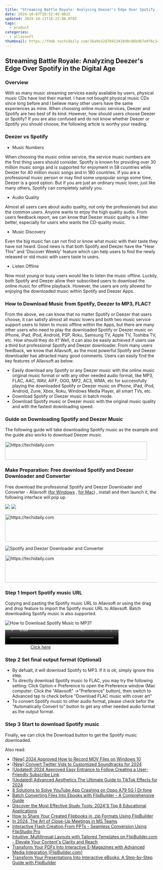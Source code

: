 ```yaml
---
title: "Streaming Battle Royale: Analyzing Deezer's Edge Over Spotify in the Digital Age"
date: 2024-10-07T16:52:48.002Z
updated: 2024-10-11T16:23:08.078Z
tags:
  - product
categories:
  - allavsoft
thumbnail: https://thmb.techidaily.com/16a9a32d76913419d0c86bdb7e9f6c144de6a2f542078d64f1e735d5fee2f456.jpg
---
```


## Streaming Battle Royale: Analyzing Deezer's Edge Over Spotify in the Digital Age

### Overview

With so many music streaming services easily available by users, physical music CDs have lost their market. I have not bought physical music CDs since long before and I believe many other users have the same experiences as mine. When choosing online music services, Deezer and Spotify are two best of its kind. However, how should users choose Deezer or Spotify? If you are also confused and do not know whether Deezer or Spotify you should choose, the following article is worthy your reading.

### Deezer vs Spotify

* Music Numbers

When choosing the music online service, the service music numbers are the first thing users should consider. Spotify is known for providing over 30 million music songs and is supported for enjoyment in 58 countries while Deezer for 40 million music songs and in 180 countries. If you are a professional music person or may find some unpopular songs some time, Deezer is a good option. But if you are just an ordinary music lover, just like many others, Spotify can completely satisfy you.

* Audio Quality

Almost all users care about audio quality, not only the professionals but also the common users. Anyone wants to enjoy the high quality audio. From users feedback report, we can know that Deezer music quality is a litter better, especially for users who wants the CD-quality music.

* Music Discovery

Even the big music fan can not find or know what music with their taste they have not heard. Good news is that both Spotify and Deezer have the "Hear This" and 'Discover Weekly' feature which can help users to find the newly released or old music with users taste to users.

* Listen Offline

Now most young or busy users would like to listen the music offline. Luckily, both Spotify and Deezer allow their subscribed users to download the online music for offline playback. However, the users are only allowed for enjoying the downloaded music within Spotify and Deezer Apps.

### How to Download Music from Spotify, Deezer to MP3, FLAC?

From the above, we can know that no matter Spotify or Deezer that users choose, it can satisfy almost all music lovers and both two music service support users to listen to music offline within the Apps, but there are many other users who need to play the downloaded Spotify or Deezer music on iPhone, iPad, iPod, Android, PSP, Roku, Samsung TV, Apple TV, Toshiba TV, etc. How should they do it? Well, it can also be easily achieved if users use a third but professional Spotify and Deezer downloader. From many users feedback, we know that Allavsoft, as the most powerful Spotify and Deezer downloader has attracted many good comments. Users can easily find the key features of Allavsoft as below.

* Easily download any Spotify or any Deezer music with the online music original music format or with any other needed audio format, like MP3, FLAC, AAC, WAV, AIFF, OGG, MP2, AC3, WMA, etc for successfully playing the downloaded Spotify or Deezer music on iPhone, iPad, iPod, Android, Zune, Xbox, Roku, Windows Media Player, all smart TVs, etc.
* Download Spotify or Deezer music in batch mode.
* Download Spotify music or Deezer music with the original music quality and with the fastest downloading speed.

### Guide on Downloading Spotify and Deezer Music

The following guide will take downloading Spotify music as the example and the guide also works to download Deezer music.

<!-- affiliate ads begin -->
<a href="https://bluettius.sjv.io/c/5597632/2139110/17108" target="_top" id="2139110">
  <img src="//a.impactradius-go.com/display-ad/17108-2139110" border="0" alt="https://techidaily.com" width="468" height="60"/>
</a>
<img height="0" width="0" src="https://bluettius.sjv.io/i/5597632/2139110/17108" style="position:absolute;visibility:hidden;" border="0" />
<!-- affiliate ads end -->

### Make Preparation: Free download Spotify and Deezer Downloader and Converter

Free download the professional Spotify and Deezer Downloader and Converter - Allavsoft ([for Windows](https://tools.techidaily.com/allavsoft/products/) , [for Mac](https://tools.techidaily.com/allavsoft/products/)) , install and then launch it, the following interface will pop up.

[![](https://www.allavsoft.com/how-to/../images/how-to/free-download-win.jpg)](https://tools.techidaily.com/allavsoft/products/) [![](https://www.allavsoft.com/how-to/../images/how-to/free-download-mac.jpg)](https://tools.techidaily.com/allavsoft/products/)

<!-- affiliate ads begin -->
<a href="https://appsumo.8odi.net/c/5597632/2037356/7443" target="_top" id="2037356">
  <img src="//a.impactradius-go.com/display-ad/7443-2037356" border="0" alt="https://techidaily.com" width="728" height="90"/>
</a>
<img height="0" width="0" src="https://appsumo.8odi.net/i/5597632/2037356/7443" style="position:absolute;visibility:hidden;" border="0" />
<!-- affiliate ads end -->

![Spotify and Deezer Downloader and Converter](https://www.allavsoft.com/how-to/../images/allavsoft/screen-shot-600.jpg)

<!-- affiliate ads begin -->
<a href="https://appsumo.8odi.net/c/5597632/2151865/7443" target="_top" id="2151865">
  <img src="//a.impactradius-go.com/display-ad/7443-2151865" border="0" alt="https://techidaily.com" width="728" height="90"/>
</a>
<img height="0" width="0" src="https://appsumo.8odi.net/i/5597632/2151865/7443" style="position:absolute;visibility:hidden;" border="0" />
<!-- affiliate ads end -->

### Step 1 Import Spotify music URL

Copying and pasting the Spotify music URL to Allavsoft or using the drag and drop feature to import the Spotify music URL to Allavsoft. Batch downloading Spotify music is also supported.

![How to Download Spotify Music to MP3?](https://www.allavsoft.com/how-to/../images/how-to/download-rtmp-video/download-rtmp-video.jpg)

<!-- affiliate ads begin -->
<span id="1936838">
					<video width="374" height="48" style="cursor:pointer"
           poster="//a.impactradius-go.com/display-clicktoplayimage/1936838.png"
           onclick="if(!this.playClicked){this.play();this.setAttribute('controls',true);this.playClicked=true;}">
	   <source src="//a.impactradius-go.com/display-ad/18409-1936838">
	   <img src="//a.impactradius-go.com/display-clicktoplayimage/1936838.png" style="border: none; height: 100%; width: 100%; object-fit: contain">
	</video>
	<div style="width:234px;text-align:center"><a href="javascript:window.open(decodeURIComponent('https%3A%2F%2Fcoinrule.sjv.io%2Fc%2F5597632%2F1936838%2F18409'), '_blank');void(0);">Click here</a></div>
</span>
<img height="0" width="0" src="https://imp.pxf.io/i/5597632/1936838/18409" style="position:absolute;visibility:hidden;" border="0" />
<!-- affiliate ads end -->

### Step 2 Set final output format (Optional)

* By defualt, it will download Spotify to MP3\. If it is ok, simply ignore this step.
* To directly download Spotify music to FLAC, you may try the following setting: Click Option-> Preference to open the Preference window (Mac computer: Click the "Allavsoft" ->"Preference" button), then switch to Advanced tap to check before "Download FLAC music with cover art"
* To convert Spotify music to other audio format, please check befor the "Automatically Convert to" button to get any other needed audio format as the output format.

### Step 3 Start to download Spotify music

Finally, we can click the Download button to get the Spotify music downloaded.

<ins class="adsbygoogle"
     style="display:block"
     data-ad-format="autorelaxed"
     data-ad-client="ca-pub-7571918770474297"
     data-ad-slot="1223367746"></ins>

<ins class="adsbygoogle"
     style="display:block"
     data-ad-client="ca-pub-7571918770474297"
     data-ad-slot="8358498916"
     data-ad-format="auto"
     data-full-width-responsive="true"></ins>

<span class="atpl-alsoreadstyle">Also read:</span>
<div><ul>
<li><a href="https://screen-activity-recording.techidaily.com/new-2024-approved-how-to-record-mov-files-on-windows-10/"><u>[New] 2024 Approved How to Record MOV Files on Windows 10</u></a></li>
<li><a href="https://twitter-videos.techidaily.com/new-convert-twitter-vids-to-customized-soundtracks-for-2024/"><u>[New] Convert Twitter Vids to Customized Soundtracks for 2024</u></a></li>
<li><a href="https://facebook-record-videos.techidaily.com/updated-2024-approved-easy-entrance-to-follow-creating-a-user-friendly-subscribe-link/"><u>[Updated] 2024 Approved Easy Entrance to Follow Creating a User-Friendly Subscribe Link</u></a></li>
<li><a href="https://fox-hovers.techidaily.com/updated-advanced-aesthetics-the-ultimate-guide-to-tiktok-effects-for-2024/"><u>[Updated] Advanced Aesthetics The Ultimate Guide to TikTok Effects for 2024</u></a></li>
<li><a href="https://howto.techidaily.com/8-solutions-to-solve-youtube-app-crashing-on-oppo-a79-5g-drfone-by-drfone-fix-android-problems-fix-android-problems/"><u>8 Solutions to Solve YouTube App Crashing on Oppo A79 5G | Dr.fone</u></a></li>
<li><a href="https://win-latest.techidaily.com/batch-converting-files-into-ebooks-with-flipbuilder-a-comprehensive-guide/"><u>Batch Converting Files Into Ebooks with FlipBuilder - A Comprehensive Guide</u></a></li>
<li><a href="https://technical-tips.techidaily.com/discover-the-most-effective-study-tools-2024s-top-8-educational-applications/"><u>Discover the Most Effective Study Tools: 2024'S Top 8 Educational Applications</u></a></li>
<li><a href="https://win-latest.techidaily.com/how-to-share-your-created-flipbooks-in-zip-formats-using-flipbuilder/"><u>How to Share Your Created Flipbooks in .zip Formats Using FlipBuilder</u></a></li>
<li><a href="https://fox-access.techidaily.com/in-2024-the-art-of-close-up-meetings-in-ms-teams/"><u>In 2024, The Art of Close-Up Meetings in MS Teams</u></a></li>
<li><a href="https://win-latest.techidaily.com/interactive-flash-creation-from-ppts-seamless-conversion-using-flipstudio-pro/"><u>Interactive Flash Creation From PPTs - Seamless Conversion Using FlipStudio Pro</u></a></li>
<li><a href="https://win-latest.techidaily.com/intuitive-multilingual-layouts-with-tailored-templates-on-flipbuildercom-elevate-your-contents-clarity-and-reach/"><u>Intuitive, Multilingual Layouts with Tailored Templates on FlipBuilder.com - Elevate Your Content's Clarity and Reach</u></a></li>
<li><a href="https://win-latest.techidaily.com/transform-your-pdfs-into-interactive-e-magazines-with-advanced-media-integration-flipbuildercom/"><u>Transform Your PDFs Into Interactive E-Magazines with Advanced Media Integration [FlipBuilder.com]</u></a></li>
<li><a href="https://win-latest.techidaily.com/transform-your-presentations-into-interactive-ebooks-a-step-by-step-guide-with-flipbuilder/"><u>Transform Your Presentations Into Interactive eBooks: A Step-by-Step Guide with FlipBuilder</u></a></li>
</ul></div>

